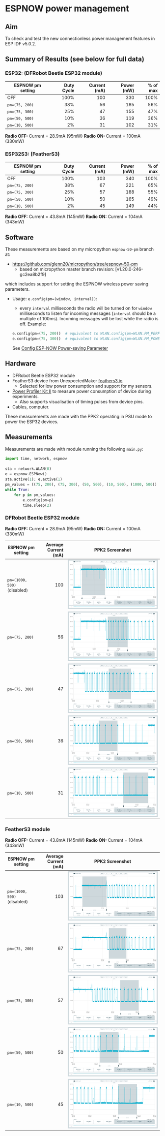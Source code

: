 # ESPNOW power management

## Aim

To check and test the new connectionless power management features in ESP IDF
v5.0.2.

## Summary of Results (see below for full data)

### ESP32: (DFRobot Beetle ESP32 module)

| ESPNOW pm setting | Duty Cycle | Current (mA)  | Power (mW)  | % of max |
|---|---:|---:|---:|---:|
 OFF            | 100% | 100 | 330 | 100% |
 `pm=(75, 200)` |  38% | 56 | 185 | 56% |
 `pm=(75, 300)` |  25% | 47 | 155 | 47% |
 `pm=(50, 500)` |  10% | 36 | 119 | 36% |
 `pm=(10, 500)` |   2% | 31 | 102 | 31% |

**Radio OFF:** Current = 28.9mA (95mW)
**Radio ON:** Current = 100mA (330mW)

### ESP32S3: (FeatherS3)

| ESPNOW pm setting | Duty Cycle | Current (mA)  | Power (mW)  | % of max |
|---|---:|---:|---:|---:|
 OFF            | 100% | 103 | 340 | 100% |
 `pm=(75, 200)` |  38% | 67 | 221 | 65% |
 `pm=(75, 300)` |  25% | 57 | 188 | 55% |
 `pm=(50, 500)` |  10% | 50 | 165 | 49% |
 `pm=(10, 500)` |   2% | 45 | 149 | 44% |

**Radio OFF:** Current = 43.8mA (145mW)
**Radio ON:** Current = 104mA (343mW)

## Software

These measurements are based on my micropython `espnow-50-pm` branch at:

- <https://github.com/glenn20/micropython/tree/espnow-50-pm>
  - based on micropython master branch revision: [v1.20.0-246-gc2ea8b2f9]

which includes support for setting the ESPNOW wireless power saving parameters.

- Usage: `e.config(pm=(window, interval))`:

  - every `interval` milliseconds the radio will be turned on for `window`
    milliseconds to listen for incoming messages (`interval` should be a
    multiple of 100ms). Incoming messages will be lost while the radio is off.
    Example:

  ```py
  e.config(pm=(75, 200))  # equivalent to WLAN.config(pm=WLAN.PM_PERFORMANCE)
  e.config(pm=(75, 300))  # equivalent to WLAN.config(pm=WLAN.PM_POWERSAVE)
  ```

  See [Config ESP-NOW Power-saving Parameter](
  https://docs.espressif.com/projects/esp-idf/en/v5.0.2/esp32/api-reference/network/esp_now.html#config-esp-now-power-saving-parameter)

## Hardware

- DFRobot Beetle ESP32 module
- FeatherS3 device from UnexpectedMaker [feathers3.io](https://feathers3.io)
  - Selected for low power consumption and support for my sensors.
- [Power Profiler Kit
  II](https://www.nordicsemi.com/Products/Development-hardware/Power-Profiler-Kit-2)
  to measure power consumption of device during experiments.
  - Also supports visualisation of timing pulses from device pins.
- Cables, computer.

These measurements are made with the PPK2 operating in PSU mode to power the
ESP32 devices.

## Measurements

Measurements are made with module running the following `main.py`:

```py
import time, network, espnow

sta = network.WLAN(0)
e = espnow.ESPNow()
sta.active(1); e.active(1)
pm_values = ((75, 200), (75, 300), (50, 500), (10, 500), (1000, 500))
while True:
    for p in pm_values:
        e.config(pm=p)
        time.sleep(2)
```

### DFRobot Beetle ESP32 module

**Radio OFF:** Current = 28.9mA (95mW)
**Radio ON:** Current = 100mA (330mW)

| ESPNOW pm setting | Average Current (mA)  | PPK2 Screenshot  |
|---|---:|---|
 `pm=(1000, 500)` (disabled) | 100 | ![_](./images/ppk-esp32-pm-off.png)
 `pm=(75, 200)` | 56 | ![_](./images/ppk-esp32-pm-75-200.png)
 `pm=(75, 300)` | 47 | ![_](./images/ppk-esp32-pm-75-300.png)
 `pm=(50, 500)` | 36 | ![_](./images/ppk-esp32-pm-50-500.png)
 `pm=(10, 500)` | 31 | ![_](./images/ppk-esp32-pm-10-500.png)

### FeatherS3 module

**Radio OFF:** Current = 43.8mA (145mW)
**Radio ON:** Current = 104mA (343mW)

| ESPNOW pm setting | Average Current (mA)  | PPK2 Screenshot  |
|---|---:|---|
 `pm=(1000, 500)` (disabled) | 103 | ![_](./images/ppk-esp32s3-pm-off.png)
 `pm=(75, 200)` | 67 | ![_](./images/ppk-esp32s3-pm-75-200.png)
 `pm=(75, 300)` | 57 | ![_](./images/ppk-esp32s3-pm-75-300.png)
 `pm=(50, 500)` | 50 | ![_](./images/ppk-esp32s3-pm-50-500.png)
 `pm=(10, 500)` | 45 | ![_](./images/ppk-esp32s3-pm-10-500.png)


